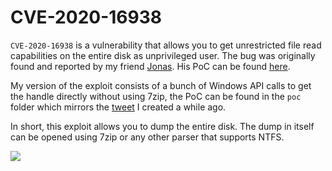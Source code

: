 # CVE-2020-16938

`CVE-2020-16938` is a vulnerability that allows you to get unrestricted file read capabilities on the entire disk as unprivileged user. The bug was originally found and reported by my friend [Jonas](https://twitter.com/jonasLyk/status/1316104870987010048). His PoC can be found [here](https://twitter.com/jonasLyk/status/1316104870987010048).

My version of the exploit consists of a bunch of Windows API calls to get the handle directly without using 7zip, the PoC can be found in the `poc` folder which mirrors the [tweet](https://twitter.com/layle_ctf/status/1316108167609188354) I created a while ago.

In short, this exploit allows you to dump the entire disk. The dump in itself can be opened using 7zip or any other parser that supports NTFS.

![](/image/poc.png)

